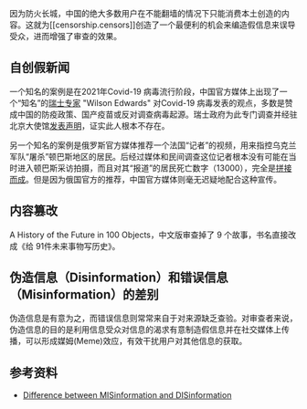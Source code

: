 
因为防火长城，中国的绝大多数用户在不能翻墙的情况下只能消费本土创造的内容。这就为[[censorship.censors]]创造了一个最便利的机会来编造假信息来误导受众，进而增强了审查的效果。

## 自创假新闻

一个知名的案例是在2021年Covid-19 病毒流行阶段，中国官方媒体上出现了一个“知名”的[瑞士专家](https://chinadigitaltimes.net/chinese/tag/%E7%91%9E%E5%A3%AB%E4%B8%93%E5%AE%B6) "Wilson Edwards" 对Covid-19 病毒发表的观点，多数是赞成中国的防疫政策、国产疫苗或反对调查病毒起源。瑞士政府为此专门调查并经驻北京大使馆[发表声明](https://chinadigitaltimes.net/chinese/669487.html)，证实此人根本不存在。

另一个知名的案例是俄罗斯官方媒体推荐一个法国“记者”的视频，用来指控乌克兰军队“屠杀”顿巴斯地区的居民。后经过媒体和民间调查这位记者根本没有可能在当时进入顿巴斯采访拍摄，而且对其“报道”的居民死亡数字（13000），完全是[拼接而成](https://twitter.com/angrytoad2046/status/1500096162375913473)。但是因为俄国官方的推荐，中国官方媒体则毫无迟疑地配合这种宣传。


## 内容篡改

A History of the Future in 100 Objects，中文版审查掉了 9 个故事，书名直接改成《给 91件未来事物写历史》。


## 伪造信息（Disinformation）和错误信息（Misinformation）的差别

伪造信息是有意为之，而错误信息则常常来自于对来源缺乏查验。对审查者来说，伪造信息的目的是利用信息受众对信息的渴求有意制造假信息并在社交媒体上传播，可以形成媒姆(Meme)效应，有效干扰用户对其他信息的获取。


## 参考资料

- [Difference between MISinformation and DISinformation](https://twitter.com/firstdraftnews/status/1498086037083475968)